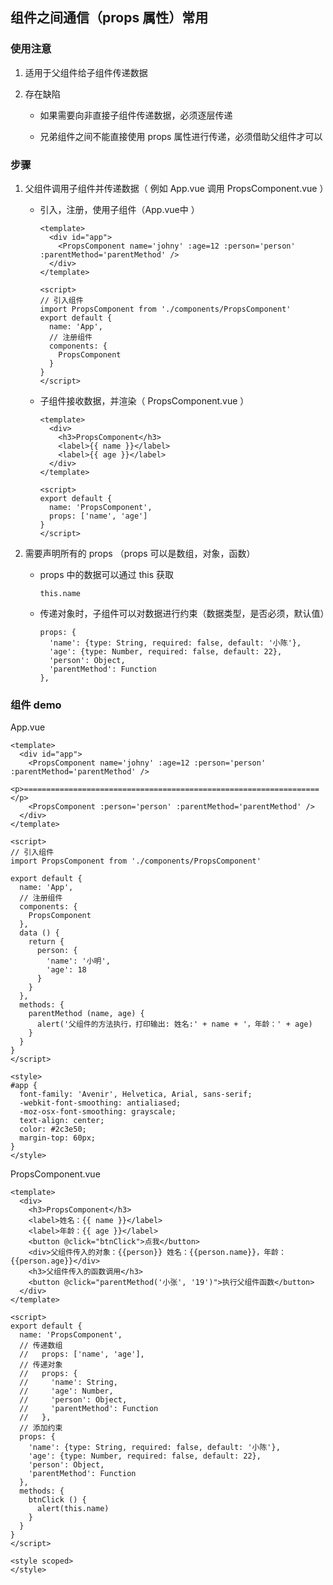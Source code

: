 ## 组件之间通信（props 属性）常用

### 使用注意

1. 适用于父组件给子组件传递数据

2. 存在缺陷

   - 如果需要向非直接子组件传递数据，必须逐层传递

   - 兄弟组件之间不能直接使用 props 属性进行传递，必须借助父组件才可以



### 步骤

1. 父组件调用子组件并传递数据（ 例如 App.vue 调用 PropsComponent.vue ）

   - 引入，注册，使用子组件（App.vue中 ）

     ```vue
     <template>
       <div id="app">
         <PropsComponent name='johny' :age=12 :person='person' :parentMethod='parentMethod' />
       </div>
     </template>
     
     <script>
     // 引入组件
     import PropsComponent from './components/PropsComponent'
     export default {
       name: 'App',
       // 注册组件
       components: {
         PropsComponent
       }
     }
     </script>
     ```

   - 子组件接收数据，并渲染（ PropsComponent.vue ）

     ```vue
     <template>
       <div>
         <h3>PropsComponent</h3>
         <label>{{ name }}</label>
         <label>{{ age }}</label>
       </div>
     </template>
     
     <script>
     export default {
       name: 'PropsComponent',
       props: ['name', 'age']
     }
     </script>
     ```

     

2. 需要声明所有的 props （props 可以是数组，对象，函数）

   - props 中的数据可以通过 this 获取

     ```vue
     this.name
     ```

   - 传递对象时，子组件可以对数据进行约束（数据类型，是否必须，默认值）

     ```vue
     props: {
       'name': {type: String, required: false, default: '小陈'},
       'age': {type: Number, required: false, default: 22},
       'person': Object,
       'parentMethod': Function
     },
     ```



### 组件 demo

App.vue

```vue
<template>
  <div id="app">
    <PropsComponent name='johny' :age=12 :person='person' :parentMethod='parentMethod' />
    <p>==================================================================</p>
    <PropsComponent :person='person' :parentMethod='parentMethod' />
  </div>
</template>

<script>
// 引入组件
import PropsComponent from './components/PropsComponent'

export default {
  name: 'App',
  // 注册组件
  components: {
    PropsComponent
  },
  data () {
    return {
      person: {
        'name': '小明',
        'age': 18
      }
    }
  },
  methods: {
    parentMethod (name, age) {
      alert('父组件的方法执行，打印输出: 姓名:' + name + '，年龄：' + age)
    }
  }
}
</script>

<style>
#app {
  font-family: 'Avenir', Helvetica, Arial, sans-serif;
  -webkit-font-smoothing: antialiased;
  -moz-osx-font-smoothing: grayscale;
  text-align: center;
  color: #2c3e50;
  margin-top: 60px;
}
</style>
```



PropsComponent.vue

```vue
<template>
  <div>
    <h3>PropsComponent</h3>
    <label>姓名：{{ name }}</label>
    <label>年龄：{{ age }}</label>
    <button @click="btnClick">点我</button>
    <div>父组件传入的对象：{{person}} 姓名：{{person.name}}，年龄：{{person.age}}</div>
    <h3>父组件传入的函数调用</h3>
    <button @click="parentMethod('小张', '19')">执行父组件函数</button>
  </div>
</template>

<script>
export default {
  name: 'PropsComponent',
  // 传递数组
  //   props: ['name', 'age'],
  // 传递对象
  //   props: {
  //     'name': String,
  //     'age': Number,
  //     'person': Object,
  //     'parentMethod': Function
  //   },
  // 添加约束
  props: {
    'name': {type: String, required: false, default: '小陈'},
    'age': {type: Number, required: false, default: 22},
    'person': Object,
    'parentMethod': Function
  },
  methods: {
    btnClick () {
      alert(this.name)
    }
  }
}
</script>

<style scoped>
</style>
```

